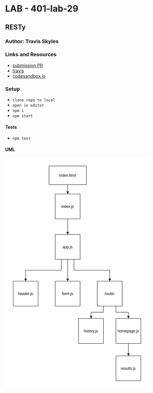 # LAB - 401-lab-29

## RESTy

### Author: Travis Skyles

### Links and Resources

- [submission PR](https://github.com/tskyles-401-advanced-javascript/RESTy/pull/1)
- [travis](http://xyz.com)
  <!-- * [front-end](http://xyz.com) (when applicable) -->
- [codesandbox.io](https://codesandbox.io/s/resty-41us7)

### Setup

- `clone repo to local`
- `open in editor`
- `npm i`
- `npm start`

#### Tests

- `npm test`

#### UML

![](./assets/RESTy.png)
